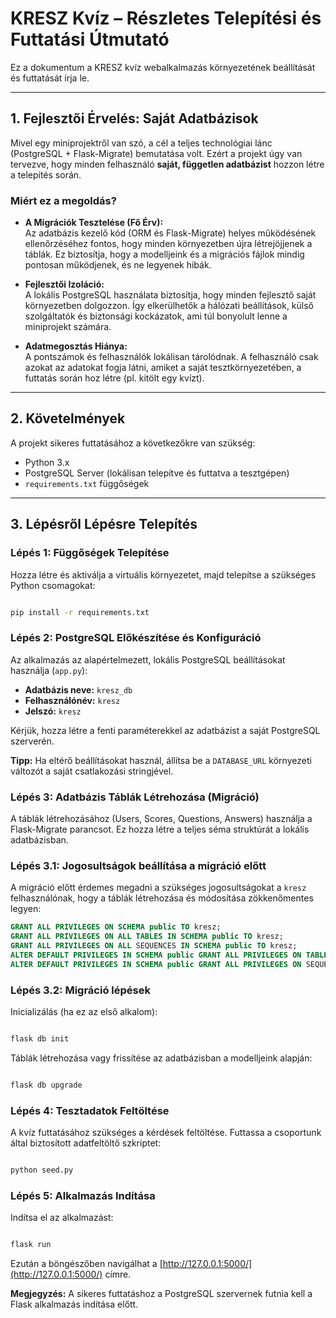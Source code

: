 # KRESZ Kvíz – Részletes Telepítési és Futtatási Útmutató

Ez a dokumentum a KRESZ kvíz webalkalmazás környezetének beállítását és futtatását írja le.

---

## 1. Fejlesztői Érvelés: Saját Adatbázisok

Mivel egy miniprojektről van szó, a cél a teljes technológiai lánc (PostgreSQL + Flask-Migrate) bemutatása volt. Ezért a projekt úgy van tervezve, hogy minden felhasználó **saját, független adatbázist** hozzon létre a telepítés során.

### Miért ez a megoldás?

- **A Migrációk Tesztelése (Fő Érv):**  
Az adatbázis kezelő kód (ORM és Flask-Migrate) helyes működésének ellenőrzéséhez fontos, hogy minden környezetben újra létrejöjjenek a táblák. Ez biztosítja, hogy a modelljeink és a migrációs fájlok mindig pontosan működjenek, és ne legyenek hibák.

- **Fejlesztői Izoláció:**  
 A lokális PostgreSQL használata biztosítja, hogy minden fejlesztő saját környezetben dolgozzon. Így elkerülhetők a hálózati beállítások, külső szolgáltatók és biztonsági kockázatok, ami túl bonyolult lenne a miniprojekt számára.

- **Adatmegosztás Hiánya:**  
  A pontszámok és felhasználók lokálisan tárolódnak. A felhasználó csak azokat az adatokat fogja látni, amiket a saját tesztkörnyezetében, a futtatás során hoz létre (pl. kitölt egy kvízt).

---

## 2. Követelmények

A projekt sikeres futtatásához a következőkre van szükség:

- Python 3.x
- PostgreSQL Server (lokálisan telepítve és futtatva a tesztgépen)
- `requirements.txt` függőségek


---

## 3. Lépésről Lépésre Telepítés

### Lépés 1: Függőségek Telepítése

Hozza létre és aktiválja a virtuális környezetet, majd telepítse a szükséges Python csomagokat:

```bash

pip install -r requirements.txt
```

### Lépés 2: PostgreSQL Előkészítése és Konfiguráció

Az alkalmazás az alapértelmezett, lokális PostgreSQL beállításokat használja (`app.py`):

- **Adatbázis neve:** `kresz_db`  
- **Felhasználónév:** `kresz`  
- **Jelszó:** `kresz`  

Kérjük, hozza létre a fenti paraméterekkel az adatbázist a saját PostgreSQL szerverén.

**Tipp:** Ha eltérő beállításokat használ, állítsa be a `DATABASE_URL` környezeti változót a saját csatlakozási stringjével.

### Lépés 3: Adatbázis Táblák Létrehozása (Migráció)

A táblák létrehozásához (Users, Scores, Questions, Answers) használja a Flask-Migrate parancsot. Ez hozza létre a teljes séma struktúrát a lokális adatbázisban.

### Lépés 3.1: Jogosultságok beállítása a migráció előtt

A migráció előtt érdemes megadni a szükséges jogosultságokat a `kresz` felhasználónak, hogy a táblák létrehozása és módosítása zökkenőmentes legyen:

```sql
GRANT ALL PRIVILEGES ON SCHEMA public TO kresz;
GRANT ALL PRIVILEGES ON ALL TABLES IN SCHEMA public TO kresz;
GRANT ALL PRIVILEGES ON ALL SEQUENCES IN SCHEMA public TO kresz;
ALTER DEFAULT PRIVILEGES IN SCHEMA public GRANT ALL PRIVILEGES ON TABLES TO kresz;
ALTER DEFAULT PRIVILEGES IN SCHEMA public GRANT ALL PRIVILEGES ON SEQUENCES TO kresz;
```
### Lépés 3.2: Migráció lépések

Inicializálás (ha ez az első alkalom):
```bash

flask db init
```
Táblák létrehozása vagy frissítése az adatbázisban a modelljeink alapján:

```bash

flask db upgrade
```
### Lépés 4: Tesztadatok Feltöltése
A kvíz futtatásához szükséges a kérdések feltöltése. Futtassa a csoportunk által biztosított adatfeltöltő szkriptet:
```bash

python seed.py
```
### Lépés 5: Alkalmazás Indítása
Indítsa el az alkalmazást:
```bash 

flask run
```
Ezután a böngészőben navigálhat a [http://127.0.0.1:5000/](http://127.0.0.1:5000/) címre.


**Megjegyzés:** A sikeres futtatáshoz a PostgreSQL szervernek futnia kell a Flask alkalmazás indítása előtt.
